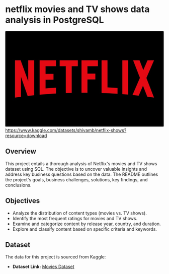# netflix movies and TV shows data analysis in PostgreSQL
![netflix logo](https://github.com/devchinmayimanvi/netflix_postgreSQL/blob/main/Netflix-Logo.jpg)
https://www.kaggle.com/datasets/shivamb/netflix-shows?resource=download

## Overview
This project entails a thorough analysis of Netflix's movies and TV shows dataset using SQL. The objective is to uncover valuable insights and address key business questions based on the data. The README outlines the project's goals, business challenges, solutions, key findings, and conclusions.

## Objectives

- Analyze the distribution of content types (movies vs. TV shows).
- Identify the most frequent ratings for movies and TV shows.
- Examine and categorize content by release year, country, and duration.
- Explore and classify content based on specific criteria and keywords.

## Dataset

The data for this project is sourced from Kaggle:

- **Dataset Link:** [Movies Dataset](https://www.kaggle.com/datasets/shivamb/netflix-shows?resource=download)
